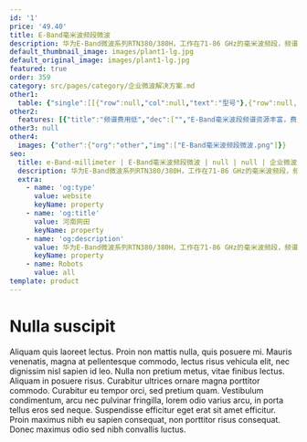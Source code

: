 ```yaml
---
id: '1'
price: '49.40'
title: E-Band毫米波频段微波
description: 华为E-Band微波系列RTN380/380H，工作在71-86 GHz的毫米波频段，频谱费用低，资源丰富，具有高达10 Gbit/s的超大传输容量，适用于大带宽IP业务汇聚传输和光传送网的微波补网。全室外设备形态和极简的运维特性有利于城区的密集部署，充分满足企业专线互联、ISP固定宽带回传等多种场景大带宽无线传输的需求。
default_thumbnail_image: images/plant1-lg.jpg
default_original_image: images/plant1-lg.jpg
featured: true
order: 359
category: src/pages/category/企业微波解决方案.md
other1: 
  table: {"single":[[{"row":null,"col":null,"text":"型号"},{"row":null,"col":null,"text":"RTN 380"},{"row":null,"col":null,"text":"RTN 380H"}],[{"row":null,"col":null,"text":"部署场景"},{"row":null,"col":null,"text":"全室外安装，大容量汇聚"},{"row":null,"col":null,"text":"全室外安装，超大容量汇聚，光网补网"}],[{"row":null,"col":null,"text":"尺寸"},{"row":null,"col":null,"text":"265 mm x 265 mm x 65 mm"},{"row":null,"col":null,"text":"320 mm x 265 mm x 95 mm\n"}],[{"row":null,"col":null,"text":"频率"},{"row":null,"col":null,"text":"71 GHz-76 GHz，81 GHz-86 GHz"},{"row":null,"col":null,"text":"71 GHz-76 GHz，81 GHz-86 GHz"}],[{"row":null,"col":null,"text":"波道间隔"},{"row":null,"col":null,"text":"62.5/125/250/500/750 MHz"},{"row":null,"col":null,"text":"62.5/125/250/500/750/1000/1500/2000 MHz"}],[{"row":null,"col":null,"text":"调制模式"},{"row":null,"col":null,"text":"QPSK Strong，QPSK，16QAM Strong，16QAM，32QAM，64QAM"},{"row":null,"col":null,"text":"BPSK，QPSK，8PSK，16QAM Strong，16QAM，32QAM，64QAM，128QAM，256QAM，512QAM，1024QAM"}],[{"row":null,"col":null,"text":"最大射频方向"},{"row":null,"col":null,"text":"1"},{"row":null,"col":null,"text":"1"}],[{"row":null,"col":null,"text":"空口最大业务吞吐量"},{"row":null,"col":null,"text":"4 Gbit/s"},{"row":null,"col":null,"text":"10 Gbit/s"}],[{"row":null,"col":null,"text":"交换容量"},{"row":null,"col":null,"text":"8 Gbit/s"},{"row":null,"col":null,"text":"42 Gbit/s"}],[{"row":null,"col":null,"text":"接口类型"},{"row":null,"col":null,"text":"FE（e/o），GE（e/o），GE（P&E），2.5GE（o）"},{"row":null,"col":null,"text":"FE（e），GE（e/o），GE（P&E），2.5GE（o），10GE（o）"}],[{"row":null,"col":null,"text":"射频配置"},{"row":null,"col":null,"text":"1+0\n2+0\n1+1 HSB\nCCDP"},{"row":null,"col":null,"text":"1+0\n2+0\n1+1 HSB\nCCDP\nXPIC"}]]}
other2:
  features: [{"title":"频谱费用低","dec":["","E-Band毫米波段频谱资源丰富，费用低",""]},{"title":"超大传输容量","dec":["","最大10 Gbit/s超大传输容量",""]},{"title":"全室外密集部署","dec":["","全室外安装，极简运维，利于密集部署",""]}]
other3: null
other4:
  images: {"other":{"org":"other","img":["E-Band毫米波频段微波.png"]}}
seo:
  title: e-Band-millimeter | E-Band毫米波频段微波 | null | null | 企业微波解决方案 | 企业无线
  description: 华为E-Band微波系列RTN380/380H，工作在71-86 GHz的毫米波频段，频谱费用低，资源丰富，具有高达10 Gbit/s的超大传输容量，适用于大带宽IP业务汇聚传输和光传送网的微波补网。全室外设备形态和极简的运维特性有利于城区的密集部署，充分满足企业专线互联、ISP固定宽带回传等多种场景大带宽无线传输的需求。
  extra:
    - name: 'og:type'
      value: website
      keyName: property
    - name: 'og:title'
      value: 河南网田
      keyName: property
    - name: 'og:description'
      value: 华为E-Band微波系列RTN380/380H，工作在71-86 GHz的毫米波频段，频谱费用低，资源丰富，具有高达10 Gbit/s的超大传输容量，适用于大带宽IP业务汇聚传输和光传送网的微波补网。全室外设备形态和极简的运维特性有利于城区的密集部署，充分满足企业专线互联、ISP固定宽带回传等多种场景大带宽无线传输的需求。
      keyName: property
    - name: Robots
      value: all
template: product
---
```


# Nulla suscipit

Aliquam quis laoreet lectus. Proin non mattis nulla, quis posuere mi. Mauris venenatis, magna at pellentesque commodo, lectus risus vehicula elit, nec dignissim nisl sapien id leo. Nulla non pretium metus, vitae finibus lectus. Aliquam in posuere risus. Curabitur ultrices ornare magna porttitor commodo. Curabitur eu tempor orci, sed pretium quam. Vestibulum condimentum, arcu nec pulvinar fringilla, lorem odio varius arcu, in porta tellus eros sed neque. Suspendisse efficitur eget erat sit amet efficitur. Proin maximus nibh eu sapien consequat, non porttitor risus consequat. Donec maximus odio sed nibh convallis luctus.
